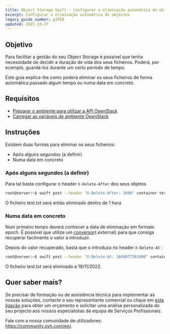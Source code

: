 ```yaml
---
title: Object Storage Swift - Configurar a eliminação automática de objectos
excerpt: Configurar a eliminação automática de objectos
legacy_guide_number: g1950
updated: 2021-10-27
---
```



## Objetivo

Para facilitar a gestão do seu Object Storage é possível que tenha necessidade de decidir a duração de vida dos seus ficheiros.
Poderá, por ecemplo, guardá-los durante um certo período de tempo.

Este guia explica-lhe como poderá eliminar os seus ficheiros de forma automática passado algum tempo ou numa data em concreto.

## Requisitos

- [Preparar o ambiente para utilizar a API OpenStack](/pages/public_cloud/compute/prepare_the_environment_for_using_the_openstack_api)
- [Carregar as variáveis de ambiente OpenStack](/pages/public_cloud/compute/loading_openstack_environment_variables)

## Instruções

Existem duas formas para eliminar os seus ficheiros:

- Após alguns segundos (a definir)
- Numa data em concreto

### Após alguns segundos (a definir)

Para tal basta configurar o header `X-Delete-After` dos seus objetos

```bash
root@server:~$ swift post --header "X-Delete-After: 3600" container test.txt
```

O ficheiro test.txt será então eliminado dentro de 1 hora

### Numa data em concreto

Num primeiro tempo deverá conhecer a data de eliminação em formato epoch.
É possível que utilize um [conversor](http://www.epochconverter.com/){.external} para que consiga recuperar facilmente o valor a introduzir.

Depois do valor recuperado, basta que o introduza no header `X-Delete-At` :

```bash
root@server:~$ swift post --header "X-Delete-At: 1668877261000" container test.txt
```

O ficheiro test.txt será eliminado a 19/11/2022.

## Quer saber mais?

Se precisar de formação ou de assistência técnica para implementar as nossas soluções, contacte o seu representante comercial ou clique em [esta ligação](https://www.ovhcloud.com/pt/professional-services/) para obter um orçamento e solicitar uma análise personalizada do seu projecto aos nossos especialistas da equipa de Serviços Profissionais.
 
Fale com a nossa comunidade de utilizadores: <https://community.ovh.com/en/>.
